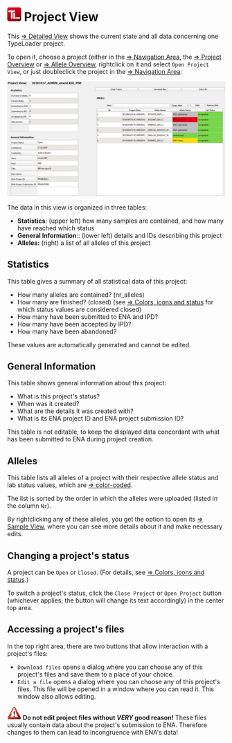 # ![Icon](images/TypeLoader_32.png) Project View 
This [=> Detailed View](detailed_views.md) shows the current state and all data concerning one TypeLoader project.

To open it, choose a project (either in the [=> Navigation Area](navigation.md), the [=> Project Overview](overview_project.md) or [=> Allele Overview](overview_alleles.md), rightclick on it and select ``Open Project View``, or just doubleclick the project in the [=> Navigation Area](navigation.md):

![ProjectView](images/view_project.png)

The data in this view is organized in three tables:

  * **Statistics**: (upper left) how many samples are contained, and how many have reached which status
  * **General Information**:: (lower left) details and IDs describing this project
  * **Alleles:** (right) a list of all alleles of this project

##  Statistics 
This table gives a summary of all statistical data of this project:

  * How many alleles are contained? (nr\_alleles)
  * How many are finished? (closed) (see [=> Colors, icons and status](colors_icons.md) for which status values are considered closed)
  * How many have been submitted to ENA and IPD?
  * How many have been accepted by IPD?
  * How many have been abandoned?

These values are automatically generated and cannot be edited.

##  General Information 
This table shows general information about this project:

  * What is this project's status? 
  * When was it created?
  * What are the details it was created with?
  * What is its ENA project ID and ENA project submission ID?

This table is not editable, to keep the displayed data concordant with what has been submitted to ENA during project creation.

##  Alleles 
This table lists all alleles of a project with their respective allele status and lab status values, which are [=> color-coded](colors_icons.md).

The list is sorted by the order in which the alleles were uploaded (listed in the column ``Nr``).

By rightclicking any of these alleles, you get the option to open its [=> Sample View](view_sample.md), where you can see more details about it and make necessary edits.

##  Changing a project's status  
A project can be ``Open`` or ``Closed``. (For details, see [=> Colors, icons and status](colors_icons.md).)

To switch a project's status, click the ``Close Project`` or ``Open Project`` button (whichever applies; the button will change its text accordingly) in the center top area. 

## Accessing a project's files
In the top right area, there are two buttons that allow interaction with a project's files:

 * ``Download files`` opens a dialog where you can choose any of this project's files and save them to a place of your choice.
 * ``Edit a file`` opens a dialog where you can choose any of this project's files. This file will be opened in a window where you can read it. This window also allows editing. 
 
 ![Pic](images/icon_important.png) **Do not edit project files without *VERY* good reason!** These files usually contain data about the project's submission to ENA. Therefore changes to them can lead to incongruence with ENA's data! 
